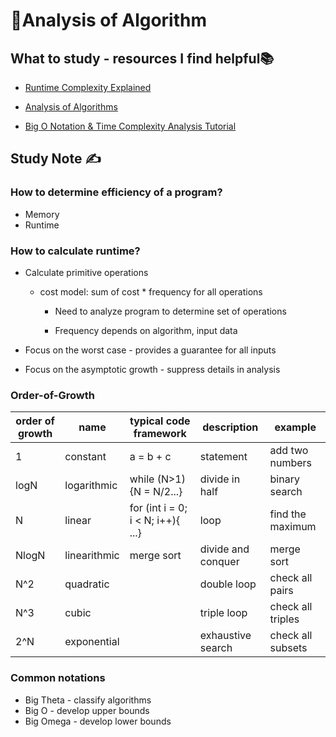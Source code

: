 # 🔢Analysis of Algorithm

## What to study - resources I find helpful📚

- [Runtime Complexity Explained](https://www.youtube.com/watch?v=zfrz0XEuqA4&list=PL7yh-TELLS1HgoWUfxGzoaa7PEJ2Q-RfC&index=4)

- [Analysis of Algorithms](https://algs4.cs.princeton.edu/14analysis/)
- [Big O Notation & Time Complexity Analysis Tutorial](https://www.youtube.com/watch?v=6aDHWSNKlVw&t=28s)

## Study Note ✍️

### How to determine efficiency of a program?

- Memory
- Runtime

### How to calculate runtime?

- Calculate primitive operations

  - cost model: sum of cost * frequency for all operations

    - Need to analyze program to determine set of operations

    - Frequency depends on algorithm, input data

- Focus on the worst case - provides a guarantee for all inputs
- Focus on the asymptotic growth - suppress details in analysis

### Order-of-Growth

| order of growth | name         | typical code framework                 | description        | example           |
| --------------- | ------------ | -------------------------------------- | ------------------ | ----------------- |
| 1               | constant     | a = b + c                              | statement          | add two numbers   |
| logN            | logarithmic  | while (N>1){N = N/2...}                | divide in half     | binary search     |
| N               | linear       | for (int i = 0; i < N; i++){<br />...} | loop               | find the maximum  |
| NlogN           | linearithmic | merge sort                             | divide and conquer | merge sort        |
| N^2             | quadratic    |                                        | double loop        | check all pairs   |
| N^3             | cubic        |                                        | triple loop        | check all triples |
| 2^N             | exponential  |                                        | exhaustive search  | check all subsets |

### Common notations

- Big Theta - classify algorithms
- Big O - develop upper bounds
- Big Omega - develop lower bounds
